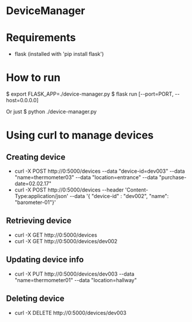 DeviceManager
=============

# Requirements
 - flask (installed with 'pip install flask')

# How to run
$ export FLASK_APP=./device-manager.py
$ flask run [--port=PORT, --host=0.0.0.0]

Or just
$ python ./device-manager.py

# Using curl to manage devices

## Creating device

 - curl -X POST http://0:5000/devices --data "device-id=dev003" --data "name=thermometer03" --data "location=entrance" --data "purchase-date=02.02.17"
 - curl -X POST http://0:5000/devices --header 'Content-Type:application/json' --data '{ "device-id" : "dev002", "name": "barometer-01"}'

## Retrieving device

 - curl -X GET http://0:5000/devices
 - curl -X GET http://0:5000/devices/dev002

## Updating device info

 - curl -X PUT http://0:5000/devices/dev003 --data "name=thermometer01" --data "location=hallway"

## Deleting device
 - curl -X DELETE http://0:5000/devices/dev003

